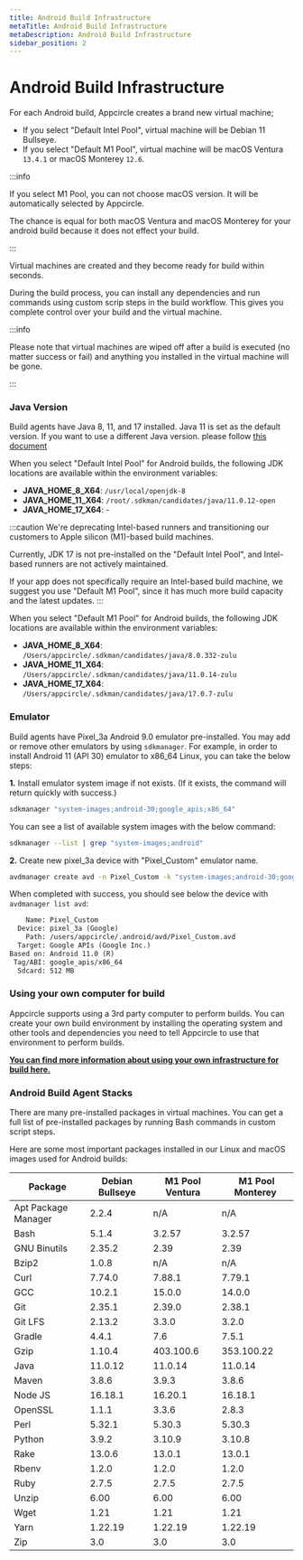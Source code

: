```yaml
---
title: Android Build Infrastructure
metaTitle: Android Build Infrastructure
metaDescription: Android Build Infrastructure
sidebar_position: 2
---
```


# Android Build Infrastructure

For each Android build, Appcircle creates a brand new virtual machine;

- If you select "Default Intel Pool", virtual machine will be Debian 11 Bullseye.
- If you select "Default M1 Pool", virtual machine will be macOS Ventura `13.4.1` or macOS Monterey `12.6`.

:::info

If you select M1 Pool, you can not choose macOS version. It will be automatically selected by Appcircle.

The chance is equal for both macOS Ventura and macOS Monterey for your android build because it does not effect your build.

:::

Virtual machines are created and they become ready for build within seconds.

During the build process, you can install any dependencies and run commands using custom scrip steps in the build workflow. This gives you complete control over your build and the virtual machine.

:::info

Please note that virtual machines are wiped off after a build is executed (no matter success or fail) and anything you installed in the virtual machine will be gone.

:::

### Java Version

Build agents have Java 8, 11, and 17 installed. Java 11 is set as the default version. If you want to use a different Java version. please follow [this document](../integrations/working-with-custom-scripts/custom-script-samples.md#changing-java-version)

When you select "Default Intel Pool" for Android builds, the following JDK locations are available within the environment variables:

- **JAVA_HOME_8_X64**: `/usr/local/openjdk-8`
- **JAVA_HOME_11_X64**: `/root/.sdkman/candidates/java/11.0.12-open`
- **JAVA_HOME_17_X64**: -

:::caution
We're deprecating Intel-based runners and transitioning our customers to Apple silicon (M1)-based build machines. 

Currently, JDK 17 is not pre-installed on the "Default Intel Pool", and Intel-based runners are not actively maintained.

If your app does not specifically require an Intel-based build machine, we suggest you use "Default M1 Pool", since it has much more build capacity and the latest updates.
:::

When you select "Default M1 Pool" for Android builds, the following JDK locations are available within the environment variables:

- **JAVA_HOME_8_X64**: `/Users/appcircle/.sdkman/candidates/java/8.0.332-zulu`
- **JAVA_HOME_11_X64**: `/Users/appcircle/.sdkman/candidates/java/11.0.14-zulu`
- **JAVA_HOME_17_X64**: `/Users/appcircle/.sdkman/candidates/java/17.0.7-zulu`

### Emulator

Build agents have Pixel_3a Android 9.0 emulator pre-installed. You may add or remove other emulators by using `sdkmanager`.
For example, in order to install Android 11 (API 30) emulator to x86_64 Linux, you can take the below steps:

**1.** Install emulator system image if not exists. (If it exists, the command will return quickly with success.)

```bash
sdkmanager "system-images;android-30;google_apis;x86_64"
```

You can see a list of available system images with the below command:

```bash
sdkmanager --list | grep "system-images;android"
```

**2.** Create new pixel_3a device with "Pixel_Custom" emulator name.

```bash
avdmanager create avd -n Pixel_Custom -k "system-images;android-30;google_apis;x86_64" -c 512M -d pixel_3a
```

When completed with success, you should see below the device with `avdmanager list avd`:

```txt
    Name: Pixel_Custom
  Device: pixel_3a (Google)
    Path: /users/appcircle/.android/avd/Pixel_Custom.avd
  Target: Google APIs (Google Inc.)
Based on: Android 11.0 (R)
 Tag/ABI: google_apis/x86_64
  Sdcard: 512 MB
```

### Using your own computer for build

Appcircle supports using a 3rd party computer to perform builds. You can create your own build environment by installing the operating system and other tools and dependencies you need to tell Appcircle to use that environment to perform builds.

[**You can find more information about using your own infrastructure for build here.**](../self-hosted-appcircle/self-hosted-runner/overview.md)

### Android Build Agent Stacks

There are many pre-installed packages in virtual machines. You can get a full list of pre-installed packages by running Bash commands in custom script steps.

Here are some most important packages installed in our Linux and macOS images used for Android builds:

| Package             | Debian Bullseye | M1 Pool Ventura |  M1 Pool Monterey |
| ------------------- | --------------- | --------------- | ----------------- |
| Apt Package Manager | 2.2.4           | n/A             | n/A               |
| Bash                | 5.1.4           | 3.2.57          | 3.2.57            |
| GNU Binutils        | 2.35.2          | 2.39            | 2.39              |
| Bzip2               | 1.0.8           | n/A             | n/A               |
| Curl                | 7.74.0          | 7.88.1          | 7.79.1            |
| GCC                 | 10.2.1          | 15.0.0          | 14.0.0            |
| Git                 | 2.35.1          | 2.39.0          | 2.38.1            |
| Git LFS             | 2.13.2          | 3.3.0           | 3.2.0             |
| Gradle              | 4.4.1           | 7.6             | 7.5.1             |
| Gzip                | 1.10.4          | 403.100.6       | 353.100.22        |
| Java                | 11.0.12         | 11.0.14         | 11.0.14           |
| Maven               | 3.8.6           | 3.9.3           | 3.8.6             |
| Node JS             | 16.18.1         | 16.20.1         | 16.18.1           |
| OpenSSL             | 1.1.1           | 3.3.6           | 2.8.3             |
| Perl                | 5.32.1          | 5.30.3          | 5.30.3            |
| Python              | 3.9.2           | 3.10.9          | 3.10.8            |
| Rake                | 13.0.6          | 13.0.1          | 13.0.1            |
| Rbenv               | 1.2.0           | 1.2.0           | 1.2.0             |
| Ruby                | 2.7.5           | 2.7.5           | 2.7.5             |
| Unzip               | 6.00            | 6.00            | 6.00              |
| Wget                | 1.21            | 1.21            | 1.21              |
| Yarn                | 1.22.19         | 1.22.19         | 1.22.19           |
| Zip                 | 3.0             | 3.0             | 3.0               |
